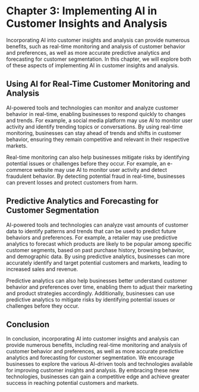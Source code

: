 Chapter 3: Implementing AI in Customer Insights and Analysis
============================================================

Incorporating AI into customer insights and analysis can provide numerous benefits, such as real-time monitoring and analysis of customer behavior and preferences, as well as more accurate predictive analytics and forecasting for customer segmentation. In this chapter, we will explore both of these aspects of implementing AI in customer insights and analysis.

Using AI for Real-Time Customer Monitoring and Analysis
-------------------------------------------------------

AI-powered tools and technologies can monitor and analyze customer behavior in real-time, enabling businesses to respond quickly to changes and trends. For example, a social media platform may use AI to monitor user activity and identify trending topics or conversations. By using real-time monitoring, businesses can stay ahead of trends and shifts in customer behavior, ensuring they remain competitive and relevant in their respective markets.

Real-time monitoring can also help businesses mitigate risks by identifying potential issues or challenges before they occur. For example, an e-commerce website may use AI to monitor user activity and detect fraudulent behavior. By detecting potential fraud in real-time, businesses can prevent losses and protect customers from harm.

Predictive Analytics and Forecasting for Customer Segmentation
--------------------------------------------------------------

AI-powered tools and technologies can analyze vast amounts of customer data to identify patterns and trends that can be used to predict future behaviors and preferences. For example, a retailer may use predictive analytics to forecast which products are likely to be popular among specific customer segments, based on past purchase history, browsing behavior, and demographic data. By using predictive analytics, businesses can more accurately identify and target potential customers and markets, leading to increased sales and revenue.

Predictive analytics can also help businesses better understand customer behavior and preferences over time, enabling them to adjust their marketing and product strategies accordingly. Additionally, businesses can use predictive analytics to mitigate risks by identifying potential issues or challenges before they occur.

Conclusion
----------

In conclusion, incorporating AI into customer insights and analysis can provide numerous benefits, including real-time monitoring and analysis of customer behavior and preferences, as well as more accurate predictive analytics and forecasting for customer segmentation. We encourage businesses to explore the various AI-driven tools and technologies available for improving customer insights and analysis. By embracing these new technologies, businesses can gain a competitive edge and achieve greater success in reaching potential customers and markets.
